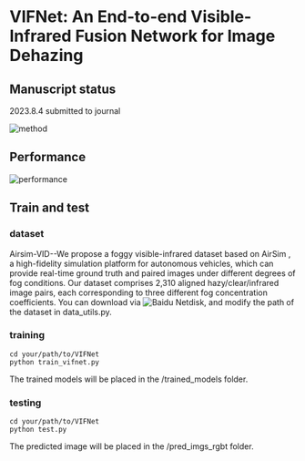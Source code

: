 # VIFNet: An End-to-end Visible-Infrared Fusion Network for Image Dehazing
## Manuscript status
2023.8.4 submitted to journal

![method]()
## Performance
![performance]()

## Train and test
### dataset
Airsim-VID--We propose a foggy visible-infrared dataset based on AirSim , a high-fidelity simulation platform for autonomous vehicles, which can provide real-time ground truth and paired images under different degrees of fog conditions. Our dataset comprises 2,310 aligned hazy/clear/infrared image pairs, each corresponding to three different fog concentration coefficients.
You can download via ![Baidu Netdisk](), and modify the path of the dataset in data_utils.py. 
### training
```
cd your/path/to/VIFNet
python train_vifnet.py
```
The trained models will be placed in the /trained_models folder.
### testing
```
cd your/path/to/VIFNet
python test.py
```
The predicted image will be placed in the /pred_imgs_rgbt folder.
